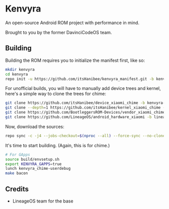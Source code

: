 # Kenvyra

An open-source Android ROM project with performance in mind.

Brought to you by the former DavinciCodeOS team.

## Building

Building the ROM requires you to initialize the manifest first, like so:

```bash
mkdir kenvyra
cd kenvyra
repo init -u https://github.com/itsHanibee/kenvyra_manifest.git -b kenvyra-13.0
```

For unofficial builds, you will have to manually add device trees and kernel, here's a simple way to clone the trees for chime:

```bash
git clone https://github.com/itsHanibee/device_xiaomi_chime -b kenvyra-13 device/xiaomi/chime
git clone --depth=1 https://github.com/itsHanibee/kernel_xiaomi_chime -b android kernel/xiaomi/chime
git clone https://github.com/BootleggersROM-Devices/vendor_xiaomi_chime vendor/xiaomi/chime
git clone https://github.com/LineageOS/android_hardware_xiaomi -b lineage-20 hardware/xiaomi
```

Now, download the sources:

```bash
repo sync -c -j4 --jobs-checkout=$(nproc --all) --force-sync --no-clone-bundle --no-tags --optimized-fetch
```

It's time to start building. (Again, this is for chime.)

```bash
# For GApps
source build/envsetup.sh
export KENVYRA_GAPPS=true
lunch kenvyra_chime-userdebug
make bacon
```

## Credits

- LineageOS team for the base
